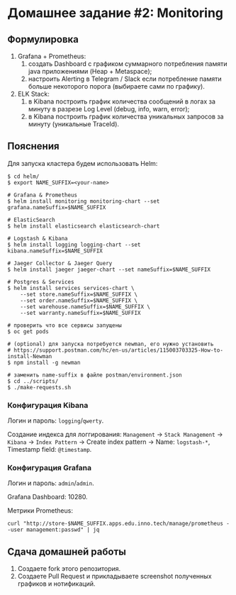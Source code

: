 # Домашнее задание #2: Monitoring

## Формулировка

1. Grafana + Prometheus:
    1. создать Dashboard с графиком суммарного потребления памяти java приложениями (Heap + Metaspace);
    2. настроить Alerting в Telegram / Slack если потребление памяти больше некоторого порога (выбираете сами по
       графику).
2. ELK Stack:
    1. в Kibana построить график количества сообщений в логах за минуту в разрезе Log Level (debug, info, warn, error);
    2. в Kibana построить график количества уникальных запросов за минуту (уникальные TraceId).

## Пояснения

Для запуска кластера будем использовать Helm:

```shell
$ cd helm/
$ export NAME_SUFFIX=<your-name>

# Grafana & Prometheus
$ helm install monitoring monitoring-chart --set grafana.nameSuffix=$NAME_SUFFIX

# ElasticSearch
$ helm install elasticsearch elasticsearch-chart

# Logstash & Kibana
$ helm install logging logging-chart --set kibana.nameSuffix=$NAME_SUFFIX

# Jaeger Collector & Jaeger Query
$ helm install jaeger jaeger-chart --set nameSuffix=$NAME_SUFFIX

# Postgres & Services
$ helm install services services-chart \
    --set store.nameSuffix=$NAME_SUFFIX \
    --set order.nameSuffix=$NAME_SUFFIX \
    --set warehouse.nameSuffix=$NAME_SUFFIX \
    --set warranty.nameSuffix=$NAME_SUFFIX

# проверить что все сервисы запущены
$ oc get pods

# (optional) для запуска потребуется newman, его нужно установить
# https://support.postman.com/hc/en-us/articles/115003703325-How-to-install-Newman
$ npm install -g newman

# заменить name-suffix в файле postman/environment.json
$ cd ../scripts/
$ ./make-requests.sh
```

### Конфигурация Kibana

Логин и пароль: `logging`/`qwerty`.

Создание индекса для логгирования: `Management` -> `Stack Management` -> `Kibana` -> `Index Pattern` -> Create index
pattern -> Name: `logstash-*`, Timestamp field: `@timestamp`.

### Конфигурация Grafana

Логин и пароль: `admin`/`admin`.

Grafana Dashboard: 10280.

Метрики Prometheus:
```shell
curl "http://store-$NAME_SUFFIX.apps.edu.inno.tech/manage/prometheus --user management:passwd" | jq
```

## Сдача домашней работы

1. Создаете fork этого репозитория.
2. Создаете Pull Request и прикладываете screenshot полученных графиков и нотификаций.